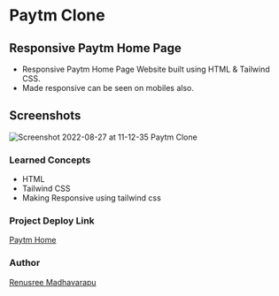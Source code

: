 # Paytm Clone

## Responsive Paytm Home Page
 - Responsive Paytm Home Page  Website built using HTML & Tailwind CSS.
 - Made responsive can be seen on mobiles also.
 

## Screenshots

![Screenshot 2022-08-27 at 11-12-35 Paytm Clone](https://user-images.githubusercontent.com/110158807/187016922-dd893ba5-863f-45f2-b479-56f60625c48e.png)


 
 
 
 ### Learned Concepts
  - HTML
  - Tailwind CSS
  - Making Responsive using tailwind css 
  
  ### Project Deploy Link
  [Paytm Home](https://paytmclonereplicate.netlify.app/)
  
 
 ### Author
 [Renusree Madhavarapu](https://github.com/RenusreeMadhavarapu)

